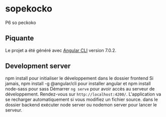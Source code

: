 # sopekocko
P6 so peckoko

## Piquante

Le projet a été généré avec [Angular CLI](https://github.com/angular/angular-cli) version 7.0.2.

## Development server
npm install pour initialiser le développement dans le dossier frontend
Si jamais, npm install -g @angular/cli pour installer angular et npm install node-sass pour sass
Démarrer `ng serve` pour avoir accès au serveur de développement. Rendez-vous sur `http://localhost:4200/`. L'application va se recharger automatiquement si vous modifiez un fichier source.
dans le dossier backend exécuter node server ou nodemon server pour lancer le serveur.
